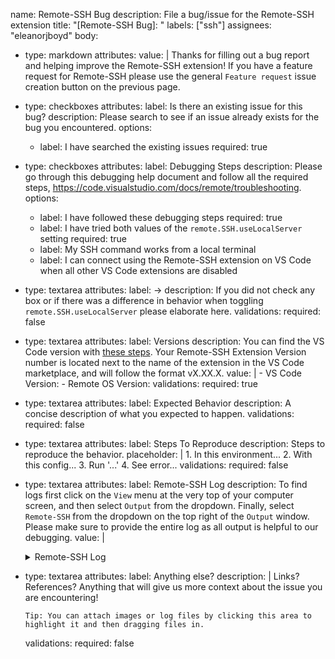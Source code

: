 name: Remote-SSH Bug
description: File a bug/issue for the Remote-SSH extension
title: "[Remote-SSH Bug]: "
labels: ["ssh"]
assignees: "eleanorjboyd"
body:
  - type: markdown
    attributes:
      value: |
        Thanks for filling out a bug report and helping improve the Remote-SSH extension! 
        If you have a feature request for Remote-SSH please use the general `Feature request` issue creation button on the previous page.
  - type: checkboxes
    attributes:
      label: Is there an existing issue for this bug?
      description: Please search to see if an issue already exists for the bug you encountered.
      options:
      - label: I have searched the existing issues
        required: true 
  - type: checkboxes
    attributes:
      label: Debugging Steps 
      description: Please go through this debugging help document and follow all the required steps, https://code.visualstudio.com/docs/remote/troubleshooting.
      options:
      - label: I have followed these debugging steps
        required: true
      - label: I have tried both values of the `remote.SSH.useLocalServer` setting
        required: true
      - label: My SSH command works from a local terminal 
      - label: I can connect using the Remote-SSH extension on VS Code when all other VS Code extensions are disabled
  - type: textarea
    attributes:
      label: ->
      description: If you did not check any box or if there was a difference in behavior when toggling `remote.SSH.useLocalServer` please elaborate here.
    validations:
      required: false
  - type: textarea
    attributes:
      label: Versions
      description: You can find the VS Code version with [these steps](https://code.visualstudio.com/docs/supporting/FAQ#_how-do-i-find-the-version.). Your Remote-SSH Extension Version number is located next to the name of the extension in the VS Code marketplace, and will follow the format vX.XX.X.
      value: |
        - VS Code Version:
        - Remote OS Version:
    validations:
      required: true
  - type: textarea
    attributes:
      label: Expected Behavior
      description: A concise description of what you expected to happen.
    validations:
      required: false
  - type: textarea
    attributes:
      label: Steps To Reproduce
      description: Steps to reproduce the behavior.
      placeholder: |
        1. In this environment...
        2. With this config...
        3. Run '...'
        4. See error...
    validations:
      required: false
  - type: textarea
    attributes:
      label: Remote-SSH Log
      description:  To find logs first click on the `View` menu at the very top of your computer screen, and then select `Output` from the dropdown. Finally, select `Remote-SSH` from the dropdown on the top right of the `Output` window. Please make sure to provide the entire log as all output is helpful to our debugging.
      value: |
        <details>
        <summary>Remote-SSH Log</summary>
        <p>

        ```
        [PASTE LOG HERE]
        ```

        </p>
        </details>
    validations:
      required: true
  - type: textarea
    attributes:
      label: Anything else?
      description: |
        Links? References? Anything that will give us more context about the issue you are encountering!
  
        Tip: You can attach images or log files by clicking this area to highlight it and then dragging files in.
    validations:
      required: false